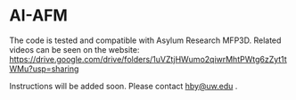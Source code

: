 # AI-AFM

The code is tested and compatible with Asylum Research MFP3D. Related videos can be seen on the website: https://drive.google.com/drive/folders/1uVZtjHWumo2qiwrMhtPWtg6zZyt1tWMu?usp=sharing

Instructions will be added soon. Please contact hby@uw.edu .
